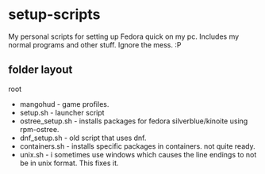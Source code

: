 # setup-scripts
My personal scripts for setting up Fedora quick on my pc.
Includes my normal programs and other stuff. Ignore the mess. :P

folder layout
-------------
root
* mangohud          - game profiles.
* setup.sh          - launcher script
* ostree_setup.sh   - installs packages for fedora silverblue/kinoite using rpm-ostree.
* dnf_setup.sh      - old script that uses dnf.
* containers.sh     - installs specific packages in containers. not quite ready.
* unix.sh           - i sometimes use windows which causes the line endings to not be in unix format. This fixes it.